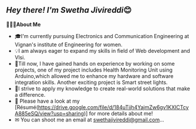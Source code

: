 *Hey there! I'm Swetha Jivireddi*😊
--------------------------
👨🏻‍💻**About Me**

- 🎓I'm currently pursuing Electronics and Communication Engineering at Vignan's institute of Engineering for women.
- 💡I am always eager to expand my skills in field of Web development and Vlsi.
- 🌱Till now, I have gained hands on experience by working on some projects, one of my project includes Health Monitoring Unit using Arduino,which allowed me to enhance my hardware and software integration skills. Another exciting project is Smart street lights.
- 🚀I strive to apply my knowledge to create real-world solutions that make a difference.
- 📄  Please have a look at my [Résumé(https://drive.google.com/file/d/184uTjjh4YajmZw6gv1KXICTcyA885eSQ/view?usp=sharing)] for more details about me!
- ✉  You can shoot me an email at swethajivireddi@gmail.com...







